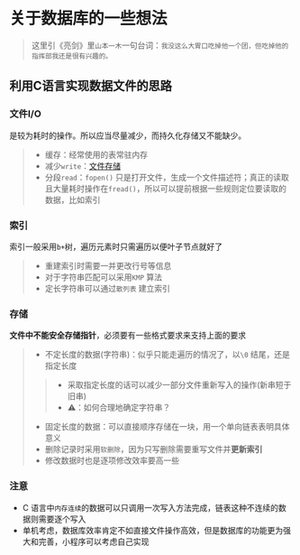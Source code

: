 # 关于数据库的一些想法  

> 这里引《亮剑》里`山本一木`一句台词：`我没这么大胃口吃掉他一个团，但吃掉他的指挥部我还是很有兴趣的。`  

## 利用C语言实现数据文件的思路  

### 文件I/O  

是较为耗时的操作。所以应当尽量减少，而持久化存储又不能缺少。  

> - 缓存：经常使用的表常驻内存  
> - 减少`write`：[文件存储](#存储)  
> - 分段`read`：`fopen()` 只是打开文件，生成一个文件描述符；真正的读取且大量耗时操作在`fread()`，所以可以提前根据一些规则定位要读取的数据，比如索引  

### 索引  

索引一般采用`b+`树，遍历元素时只需遍历以便叶子节点就好了  

> - 重建索引时需要一并更改行号等信息  
> - 对于字符串匹配可以采用`KMP` 算法  
> - 定长字符串可以通过`散列表` 建立索引  

### 存储  

**文件中不能安全存储指针**，必须要有一些格式要求来支持上面的要求  

> - 不定长度的数据(字符串)：似乎只能走遍历的情况了，以`\0` 结尾，还是指定长度  
>
>> - 采取指定长度的话可以减少一部分文件重新写入的操作(新串短于旧串)  
>> - ⚠：如何合理地确定字符串？
>
> - 固定长度的数据：可以直接顺序存储在一块，用一个单向链表表明具体意义  
> - 删除记录时采用`软删除`，因为只写删除需要重写文件并**更新索引**  
> - 修改数据时也是逐项修改效率要高一些  

### 注意  

- C 语言中`内存连续`的数据可以只调用一次写入方法完成，链表这种不连续的数据则需要逐个写入  
- 单机考虑，数据库效率肯定不如直接文件操作高效，但是数据库的功能更为强大和完善，小程序可以考虑自己实现  

